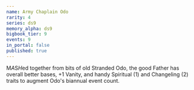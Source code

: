 ```yaml
---
name: Army Chaplain Odo
rarity: 4
series: ds9
memory_alpha: ds9
bigbook_tier: 9
events: 9
in_portal: false
published: true
---
```


M*A*S*H*ed together from bits of old Stranded Odo, the good Father has overall better bases, +1 Vanity, and handy Spiritual (1) and Changeling (2) traits to augment Odo's biannual event count.
